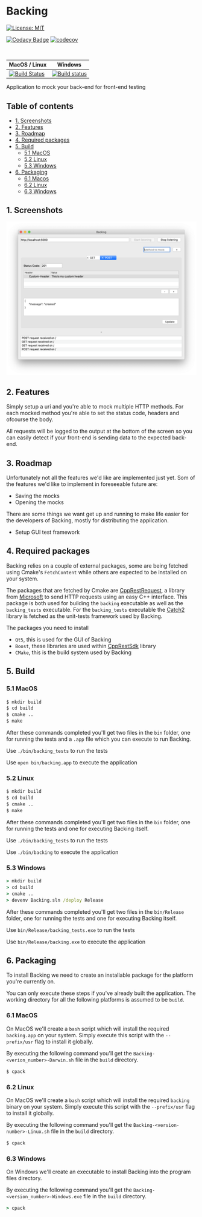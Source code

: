 # Backing

[![License: MIT](https://img.shields.io/badge/License-MIT-yellow.svg)](LICENSE)

[![Codacy Badge](https://api.codacy.com/project/badge/Grade/f9919567041d4715889d643b784e661f)](https://www.codacy.com/manual/bartkessels/backing?utm_source=github.com&amp;utm_medium=referral&amp;utm_content=bartkessels/backing&amp;utm_campaign=Badge_Grade)
[![codecov](https://codecov.io/gh/bartkessels/backing/branch/development/graph/badge.svg)](https://codecov.io/gh/bartkessels/backing)

<br>

|MacOS / Linux|Windows|
|---|---|
|[![Build Status](https://travis-ci.org/bartkessels/backing.svg?branch=development)](https://travis-ci.org/bartkessels/backing)|[![Build status](https://ci.appveyor.com/api/projects/status/hh5ay5pes7g463gd?svg=true)](https://ci.appveyor.com/project/bartkessels/backing)|

Application to mock your back-end for front-end testing

## Table of contents

- [1. Screenshots](#1-screenshots)
- [2. Features](#2-features)
- [3. Roadmap](#3-roadmap)
- [4. Required packages](#4-required-packages)
- [5. Build](#5-build)
    - [5.1 MacOS](#51-macos)
    - [5.2 Linux](#52-linux)
    - [5.3 Windows](#53-windows)
- [6. Packaging](#6-packaging)
    - [6.1 Macos](#61-macos)
    - [6.2 Linux](#62-linux)
    - [6.3 Windows](#63-windows)

## 1. Screenshots

![Mainwindow for Backing](data/screenshot_1.png)

## 2. Features

Simply setup a uri and you're able to mock multiple HTTP methods. For each
mocked method you're able to set the status code, headers and ofcourse the body.

All requests will be logged to the output at the bottom of the screen
so you can easily detect if your front-end is sending data to the expected
back-end.

## 3. Roadmap

Unfortunately not all the features we'd like are implemented just yet. Som of the features
we'd like to implement in foreseeable future are:

- Saving the mocks
- Opening the mocks 

There are some things we want get up and running to make life easier for the developers of Backing, mostly for distributing the application.

- Setup GUI test framework

## 4. Required packages

Backing relies on a couple of external packages, some are being fetched using Cmake's `FetchContent` while others
are expected to be installed on your system.

The packages that are fetched by Cmake are [CppRestRequest](https://github.com/microsoft/cpprestsdk), a library from
[Microsoft](https://microsoft.com) to send HTTP requests using an easy C++ interface. This package is both used for
building the `backing` executable as well as the `backing_tests` executable. For the `backing_tests` executable the
[Catch2](https://github.com/catchorg/catch2) library is fetched as the unit-tests framework used by Backing.

The packages you need to install

- `Qt5`, this is used for the GUI of Backing
- `Boost`, these libraries are used within [CppRestSdk](https://github.com/microsoft/cpprestsdk) library
- `CMake`, this is the build system used by Backing


## 5. Build

### 5.1 MacOS

```bash
$ mkdir build
$ cd build
$ cmake ..
$ make
```

After these commands completed you'll get two files in the `bin` folder, one for running the tests and
a `.app` file which you can execute to run Backing.

Use `./bin/backing_tests` to run the tests

Use `open bin/backing.app` to execute the application

### 5.2 Linux

```bash
$ mkdir build
$ cd build
$ cmake ..
$ make
```

After these commands completed you'll get two files in the `bin` folder, one for running the tests and
one for executing Backing itself.

Use `./bin/backing_tests` to run the tests

Use `./bin/backing` to execute the application

### 5.3 Windows

```bat
> mkdir build
> cd build
> cmake ..
> devenv Backing.sln /deploy Release
```

After these commands completed you'll get two files in the `bin/Release` folder, one for running the tests and
one for executing Backing itself.

Use `bin/Release/backing_tests.exe` to run the tests

Use `bin/Release/backing.exe` to execute the application

## 6. Packaging

To install Backing we need to create an installable package for the platform you're currently on.

You can only execute these steps if you've already built the application. The working directory for all the following
platforms is assumed to be `build`.

### 6.1 MacOS

On MacOS we'll create a `bash` script which will install the required `backing.app` on your system. Simply execute this
script with the `--prefix/usr` flag to install it globally.

By executing the following command you'll get the `Backing-<verion_number>-Darwin.sh` file in the `build` directory.

```bash
$ cpack
```

### 6.2 Linux

On MacOS we'll create a `bash` script which will install the required `backing` binary on your system. Simply execute this
script with the `--prefix/usr` flag to install it globally.

By executing the following command you'll get the `Backing-<version-number>-Linux.sh` file in the `build` directory.

```bash
$ cpack
``` 

### 6.3 Windows

On Windows we'll create an executable to install Backing into the program files directory.

By executing the following command you'll get the `Backing-<version_number>-Windows.exe` file in the `build` directory.

```bat
> cpack
```